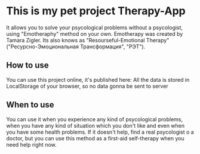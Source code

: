 # This is my pet project Therapy-App

It allows you to solve your psycological problems without a psycologist, using "Emotheraphy" method on your own. Emotherapy was created by Tamara Zigler. Its also knows as "Resourseful-Emotional Therapy" ("Ресурсно-Эмоциональная Трансформация", "РЭТ").

## How to use

You can use this project online, it's published here:
All the data is stored in LocalStorage of your browser, so no data gonna be sent to server

## When to use

You can use it when you experience any kind of psycological problems, when you have any kind of situation which you don't like and even when you have some health problems. If it doesn't help, find a real psycologist o a doctor, but you can use this method as a first-aid self-therapy when you need help right now.
